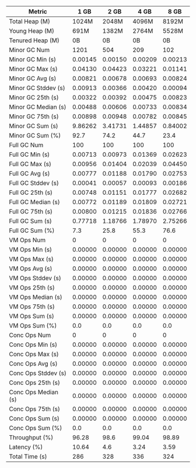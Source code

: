 | Metric | 1 GB | 2 GB | 4 GB | 8 GB |
|------|----|----|----|----|
| Total Heap (M) | 1024M | 2048M | 4096M | 8192M |
| Young Heap (M) | 691M | 1382M | 2764M | 5528M |
| Tenured Heap (M) | 0B | 0B | 0B | 0B |
| Minor GC Num | 1201 | 504 | 209 | 102 |
| Minor GC Min (s) | 0.00145 | 0.00150 | 0.00209 | 0.00213 |
| Minor GC Max (s) | 0.04130 | 0.04423 | 0.03221 | 0.01141 |
| Minor GC Avg (s) | 0.00821 | 0.00678 | 0.00693 | 0.00824 |
| Minor GC Stddev (s) | 0.00913 | 0.00366 | 0.00420 | 0.00094 |
| Minor GC 25th (s) | 0.00322 | 0.00392 | 0.00475 | 0.00823 |
| Minor GC Median (s) | 0.00488 | 0.00606 | 0.00733 | 0.00834 |
| Minor GC 75th (s) | 0.00898 | 0.00948 | 0.00782 | 0.00845 |
| Minor GC Sum (s) | 9.86262 | 3.41731 | 1.44857 | 0.84002 |
| Minor GC Sum (%) | 92.7 | 74.2 | 44.7 | 23.4 |
| Full GC Num | 100 | 100 | 100 | 100 |
| Full GC Min (s) | 0.00713 | 0.00973 | 0.01369 | 0.02623 |
| Full GC Max (s) | 0.00956 | 0.01404 | 0.02039 | 0.04450 |
| Full GC Avg (s) | 0.00777 | 0.01188 | 0.01790 | 0.02753 |
| Full GC Stddev (s) | 0.00041 | 0.00057 | 0.00093 | 0.00186 |
| Full GC 25th (s) | 0.00748 | 0.01151 | 0.01777 | 0.02682 |
| Full GC Median (s) | 0.00772 | 0.01189 | 0.01809 | 0.02721 |
| Full GC 75th (s) | 0.00800 | 0.01215 | 0.01836 | 0.02766 |
| Full GC Sum (s) | 0.77718 | 1.18766 | 1.78970 | 2.75266 |
| Full GC Sum (%) | 7.3 | 25.8 | 55.3 | 76.6 |
| VM Ops Num | 0 | 0 | 0 | 0 |
| VM Ops Min (s) | 0.00000 | 0.00000 | 0.00000 | 0.00000 |
| VM Ops Max (s) | 0.00000 | 0.00000 | 0.00000 | 0.00000 |
| VM Ops Avg (s) | 0.00000 | 0.00000 | 0.00000 | 0.00000 |
| VM Ops Stddev (s) | 0.00000 | 0.00000 | 0.00000 | 0.00000 |
| VM Ops 25th (s) | 0.00000 | 0.00000 | 0.00000 | 0.00000 |
| VM Ops Median (s) | 0.00000 | 0.00000 | 0.00000 | 0.00000 |
| VM Ops 75th (s) | 0.00000 | 0.00000 | 0.00000 | 0.00000 |
| VM Ops Sum (s) | 0.00000 | 0.00000 | 0.00000 | 0.00000 |
| VM Ops Sum (%) | 0.0 | 0.0 | 0.0 | 0.0 |
| Conc Ops Num | 0 | 0 | 0 | 0 |
| Conc Ops Min (s) | 0.00000 | 0.00000 | 0.00000 | 0.00000 |
| Conc Ops Max (s) | 0.00000 | 0.00000 | 0.00000 | 0.00000 |
| Conc Ops Avg (s) | 0.00000 | 0.00000 | 0.00000 | 0.00000 |
| Conc Ops Stddev (s) | 0.00000 | 0.00000 | 0.00000 | 0.00000 |
| Conc Ops 25th (s) | 0.00000 | 0.00000 | 0.00000 | 0.00000 |
| Conc Ops Median (s) | 0.00000 | 0.00000 | 0.00000 | 0.00000 |
| Conc Ops 75th (s) | 0.00000 | 0.00000 | 0.00000 | 0.00000 |
| Conc Ops Sum (s) | 0.00000 | 0.00000 | 0.00000 | 0.00000 |
| Conc Ops Sum (%) | 0.0 | 0.0 | 0.0 | 0.0 |
| Throughput (%) | 96.28 | 98.6 | 99.04 | 98.89 |
| Latency (%) | 10.64 | 4.6 | 3.24 | 3.59 |
| Total Time (s) | 286 | 328 | 336 | 324 |
